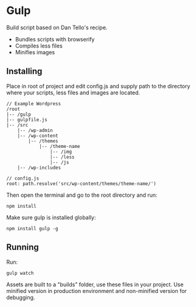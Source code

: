 Gulp
====

Build script based on Dan Tello's recipe.
- Bundles scripts with browserify
- Compiles less files
- Minifies images

## Installing

Place in root of project and edit config.js and supply path to the directory where your scripts, less files and images are located.

```
// Example Wordpress
/root
|-- /gulp
|-- gulpfile.js
|-- /src
    |-- /wp-admin
    |-- /wp-content
        |-- /themes
            |-- /theme-name
                |-- /img
                |-- /less
                |-- /js
    |-- /wp-includes

// config.js
root: path.resolve('src/wp-content/themes/theme-name/')
```

Then open the terminal and go to the root directory and run:
```
npm install
```

Make sure gulp is installed globally:
```
npm install gulp -g
```

## Running

Run:

```
gulp watch
````

Assets are built to a "builds" folder, use these files in your project.
Use minified version in production environment and non-minified version for debugging.
